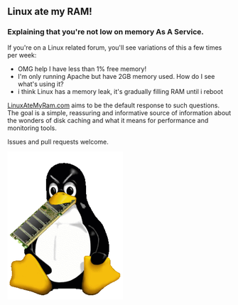 ## Linux ate my RAM!

### Explaining that you're not low on memory As A Service.

If you're on a Linux related forum, you'll see variations of this a few times
per week:

* OMG help I have less than 1% free memory!
* I'm only running Apache but have 2GB memory used. How do I see what's using it?
* i think Linux has a memory leak, it's gradually filling RAM until i reboot

[LinuxAteMyRam.com](http://www.linuxatemyram.com) aims to be the default
response to such questions. The goal is a simple, reassuring and informative
source of information about the wonders of disk caching and what it means for
performance and monitoring tools.

Issues and pull requests welcome.

![Mean looking penguin eating a stick of RAM](ramtux.png)

